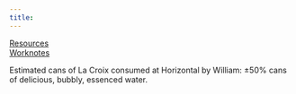 ```yaml
---
title: 
---
```

[Resources](./resources.md)  
[Worknotes](./worknotes.md)

<p class="unique-title-name">Estimated cans of La Croix consumed at Horizontal by William: <span id="la-croix"></span> ±50% cans of delicious, bubbly, essenced water.</p>

<script>
        let la_croix = document.getElementById("la-croix");
        let one_day = 1000 * 60 * 60 * 24;
        let start_date = new Date("Sept 03, 2019 08:00:00");
        let today = new Date();
        let day_diff = (Math.round(today.getTime() - start_date.getTime()) / (one_day)).toFixed(0);
        let minus_weekends = ((day_diff / 7).toFixed(0))*2;
        let work_days = day_diff - minus_weekends;
        let la_croix_consumed = (work_days + 1) * 2;
        la_croix.innerHTML = la_croix_consumed;
</script>